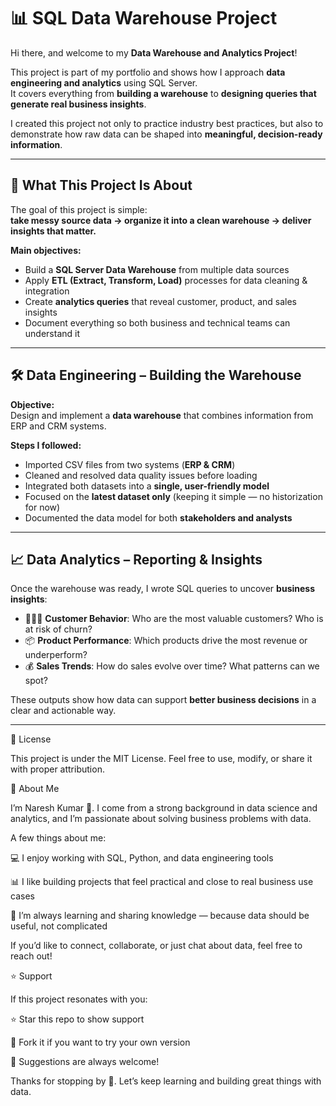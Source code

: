 # 📊 SQL Data Warehouse Project

Hi there, and welcome to my **Data Warehouse and Analytics Project**!  

This project is part of my portfolio and shows how I approach **data engineering and analytics** using SQL Server.  
It covers everything from **building a warehouse** to **designing queries that generate real business insights**.  

I created this project not only to practice industry best practices, but also to demonstrate how raw data can be shaped into **meaningful, decision-ready information**.

---

## 🚀 What This Project Is About

The goal of this project is simple:  
**take messy source data → organize it into a clean warehouse → deliver insights that matter.**

**Main objectives:**
- Build a **SQL Server Data Warehouse** from multiple data sources  
- Apply **ETL (Extract, Transform, Load)** processes for data cleaning & integration  
- Create **analytics queries** that reveal customer, product, and sales insights  
- Document everything so both business and technical teams can understand it  

---

## 🛠️ Data Engineering – Building the Warehouse

**Objective:**  
Design and implement a **data warehouse** that combines information from ERP and CRM systems.  

**Steps I followed:**
- Imported CSV files from two systems (**ERP & CRM**)  
- Cleaned and resolved data quality issues before loading  
- Integrated both datasets into a **single, user-friendly model**  
- Focused on the **latest dataset only** (keeping it simple — no historization for now)  
- Documented the data model for both **stakeholders and analysts**  

---

## 📈 Data Analytics – Reporting & Insights

Once the warehouse was ready, I wrote SQL queries to uncover **business insights**:  
- 🧑‍🤝‍🧑 **Customer Behavior**: Who are the most valuable customers? Who is at risk of churn?  
- 📦 **Product Performance**: Which products drive the most revenue or underperform?  
- 💰 **Sales Trends**: How do sales evolve over time? What patterns can we spot?  

These outputs show how data can support **better business decisions** in a clear and actionable way.  

---
📜 License

This project is under the MIT License.
Feel free to use, modify, or share it with proper attribution.

👤 About Me

I’m Naresh Kumar 👋.
I come from a strong background in data science and analytics, and I’m passionate about solving business problems with data.

A few things about me:

💻 I enjoy working with SQL, Python, and data engineering tools

📊 I like building projects that feel practical and close to real business use cases

🚀 I’m always learning and sharing knowledge — because data should be useful, not complicated

If you’d like to connect, collaborate, or just chat about data, feel free to reach out!

⭐ Support

If this project resonates with you:

⭐ Star this repo to show support

🍴 Fork it if you want to try your own version

💬 Suggestions are always welcome!

Thanks for stopping by 🙏. Let’s keep learning and building great things with data.
